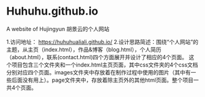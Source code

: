 # Huhuhu.github.io
A website of Hujingyun 胡景云的个人网站

1.访问地址： https://huhuhualiali.github.io/
2.设计思路简述：围绕“个人网站”的主题，从主页（index.html），作品&博客（blog.html），个人简历（about.html），联系(contact.html)四个方面展开并设计了相应的4个页面。
这个项目包含三个文件夹和一个index.html主页页面，其中css文件夹的4个css文档分别对应四个页面。images文件夹中存放着在制作过程中使用的图片（其中有一些后面没有用上）。page文件夹中，存放着除主页外的其他html页面。整个项目一共4个页面。


